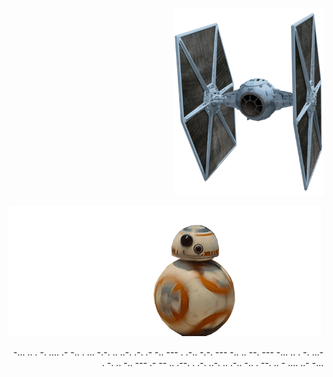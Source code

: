 <p align="right">
<img height="300px" align="rigth" src="https://github.com/luk-s12/luk-s12/blob/master/img/caza.png">
</p>

<p  align="left">
<img src="https://github.com/luk-s12/luk-s12/blob/master/img/bb8.gif">
</p>

<p align="right"> -... .. . -.     .... .-   -.. . ... -.-. .. ..-. .-. .- -.. ---   . .-..   -.-. --- -.. .. --. ---     -... .. . -. ...- . -. .. -.. ---   .-   -- ..   .--. . .-. ..-. .. .-..   -.. .   --. .. - .... ..- -... 
</p>


